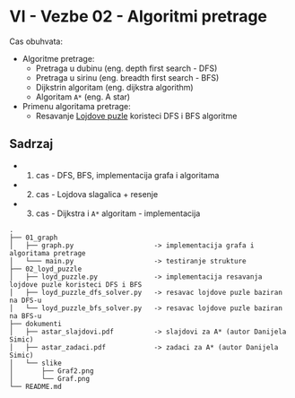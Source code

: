 # VI - Vezbe 02 - Algoritmi pretrage
Cas obuhvata:
- Algoritme pretrage:
    - Pretraga u dubinu (eng. depth first search - DFS)
    - Pretraga u sirinu (eng. breadth first search - BFS)
    - Dijkstrin algoritam (eng. dijkstra algorithm)
    - Algoritam `A*` (eng. A star)
- Primenu algoritama pretrage:
    - Resavanje [Lojdove puzle](https://en.wikipedia.org/wiki/15_puzzle) koristeci DFS i BFS algoritme
## Sadrzaj
- 1. cas - DFS, BFS, implementacija grafa i algoritama
- 2. cas - Lojdova slagalica + resenje
- 3. cas - Dijkstra i `A*` algoritam - implementacija

```
.
├── 01_graph
│   ├── graph.py                    -> implementacija grafa i algoritama pretrage
│   └─── main.py                    -> testiranje strukture
├── 02_loyd_puzzle
│   ├── loyd_puzzle.py              -> implementacija resavanja lojdove puzle koristeci DFS i BFS
│   ├── loyd_puzzle_dfs_solver.py   -> resavac lojdove puzle baziran na DFS-u
│   └── loyd_puzzle_bfs_solver.py   -> resavac lojdove puzle baziran na BFS-u
├── dokumenti
│   ├── astar_slajdovi.pdf          -> slajdovi za A* (autor Danijela Simic)
│   ├── astar_zadaci.pdf            -> zadaci za A* (autor Danijela Simic)
│   └── slike
│       ├── Graf2.png
│       └── Graf.png
└── README.md
```

